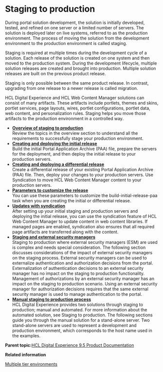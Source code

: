 # Staging to production

During portal solution development, the solution is initially developed, tested, and refined on one server or a limited number of servers. The solution is deployed later on live systems, referred to as the production environment. The process of moving the solution from the development environment to the production environment is called staging.

Staging is required at multiple times during the development cycle of a solution. Each release of the solution is created on one system and then moved to the production system. During the development lifecycle, multiple solution releases are created and brought into production. Multiple solution releases are built on the previous product release.

Staging is only possible between the same product release. In contrast, upgrading from one release to a newer release is called migration.

HCL Digital Experience and HCL Web Content Manager solutions can consist of many artifacts. These artifacts include portlets, themes and skins, portlet services, page layouts, wires, portlet configurations, portlet data, web content, and personalization rules. Staging helps you move those artifacts to the production environment in a controlled way.

-   **[Overview of staging to production](../deploy/dep_ovr_concepts.md)**  
Review the topics in the overview section to understand all the requirements to successfully stage your production environment.
-   **[Creating and deploying the initial release](../deploy/dep_initial.md)**  
Build the initial Portal Application Archive \(PAA\) file, prepare the servers for the deployment, and then deploy the initial release to your production servers.
-   **[Creating and deploying a differential release](../deploy/dep_differential.md)**  
Create a differential release of your existing Portal Application Archive \(PAA\) file. Then, deploy your changes to your production servers. Use Syndication to move HCL Web Content Manager content to your production servers.
-   **[Parameters to customize the release](../deploy/dep_cust_paa.md)**  
You can use these parameters to customize the build-initial-release-paa task when you are creating the initial or differential release.
-   **[Updates with syndication](../deploy/dep_up_syn_main.md)**  
After setting up your initial staging and production servers and deploying the initial release, you can use the syndication feature of HCL Web Content Manager to update content in web content libraries. If managed pages are enabled, syndication also ensures that all required page artifacts are transferred along with the content.
-   **[Staging and external security managers](../deploy/dep_stageextac.md)**  
Staging to production where external security managers \(ESM\) are used is complex and needs special consideration. The following section discusses considerations of the impact of external security managers on the staging process. External security managers can be used to externalize authentication and authorization decisions from the portal. Externalization of authentication decisions to an external security manager has no impact on the staging to production functionality. Management of authorizations by an external security manager has an impact on the staging to production scenario. Using an external security manager for authorization decisions requires that the same external security manager is used to manage authentication to the portal.
-   **[Manual staging to production process](../deploy/mans2p_intro.md)**  
 HCL Digital Experience provides two solutions through staging to production; manual and automated. For more information about the automated solution, see Staging to production. The following sections guide you through the manual solution for a stand-alone server. Two stand-alone servers are used to represent a development and production environment, which corresponds to the host name used in the examples.

**Parent topic:**[HCL Digital Experience 9.5 Product Documentation](../welcome/wp95_welcome.md)

**Related information**  


[Multiple tier environments](../migrate/mig_multiple_envs.md)

